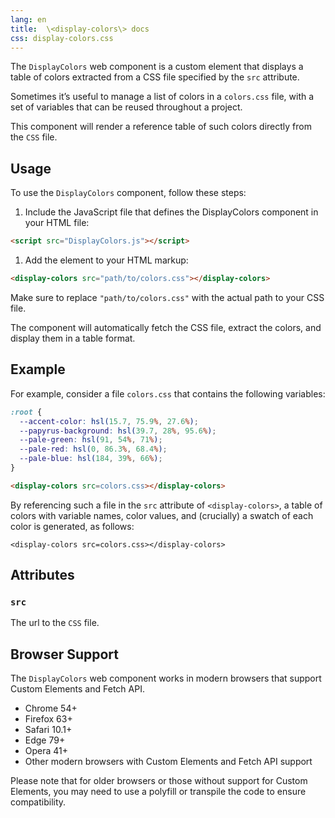 ```yaml
---
lang: en
title:  \<display-colors\> docs
css: display-colors.css
---
```


<main>

The `DisplayColors` web component is a custom element that displays a table of colors extracted from a CSS file specified by the `src` attribute.

Sometimes it’s useful to manage a list of colors in a `colors.css` file, with a set of variables that can be reused throughout a project.

This component will render a reference table of such colors directly from the `CSS` file. 


## Usage

To use the `DisplayColors` component, follow these steps:

1. Include the JavaScript file that defines the DisplayColors component in your HTML file:

```html
<script src="DisplayColors.js"></script>

```

1. Add the <display-colors> element to your HTML markup:

```html
<display-colors src="path/to/colors.css"></display-colors>

```

Make sure to replace `"path/to/colors.css"` with the actual path to your CSS file.

The component will automatically fetch the CSS file, extract the colors, and display them in a table format.


## Example

For example, consider a file `colors.css` that contains the following variables:

```CSS
:root {
  --accent-color: hsl(15.7, 75.9%, 27.6%);
  --papyrus-background: hsl(39.7, 28%, 95.6%);
  --pale-green: hsl(91, 54%, 71%);
  --pale-red: hsl(0, 86.3%, 68.4%);
  --pale-blue: hsl(184, 39%, 66%);
}
```


```html
<display-colors src=colors.css></display-colors>
```

By referencing such a file in the `src` attribute of `<display-colors>`, a table of colors with variable names, color values, and (crucially) a swatch of each color is generated, as follows:

```{=html}
<display-colors src=colors.css></display-colors>
```





## Attributes

### `src`

The url to the `CSS` file.


</main>


<script type="module">
import {DisplayColors} from './DisplayColors.js'

window.displayColors = document.querySelector('display-colors')
</script>




## Browser Support

The `DisplayColors` web component works in modern browsers that support Custom Elements and Fetch API.

- Chrome 54+
- Firefox 63+
- Safari 10.1+
- Edge 79+
- Opera 41+
- Other modern browsers with Custom Elements and Fetch API support

Please note that for older browsers or those without support for Custom Elements, you may need to use a polyfill or transpile the code to ensure compatibility.
